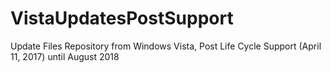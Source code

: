 # VistaUpdatesPostSupport
Update Files Repository from Windows Vista, Post Life Cycle Support (April 11, 2017) until August 2018
